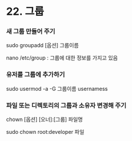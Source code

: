 # 22. 그룹

### 새 그룹 만들어 주기

sudo groupadd [옵션] 그룹이름

nano /etc/group   :  그룹에 대한 정보를 가지고 있음



### 유저를 그룹에 추가하기

sudo usermod -a -G 그룹이름 usernamess



### 파일 또는 디렉토리의  그룹과 소유자 변경해 주기

chown [옵션] [오너]:[그룹] 파일명



sudo  chown root:developer 파일 